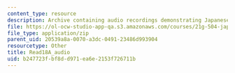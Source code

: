 ```yaml
---
content_type: resource
description: Archive containing audio recordings demonstrating Japanese pronunciation.
file: https://ol-ocw-studio-app-qa.s3.amazonaws.com/courses/21g-504-japanese-iv-spring-2009/b247723fbf8dd971ea6e2153f726711b_Read18A_audio.zip
file_type: application/zip
parent_uid: 20539a8a-0070-a3dc-0491-23486d993904
resourcetype: Other
title: Read18A_audio
uid: b247723f-bf8d-d971-ea6e-2153f726711b
---
```

